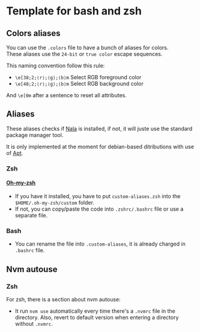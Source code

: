 # Template for bash and zsh

## Colors aliases
You can use the `.colors` file to have a bunch of aliases for colors.  
These aliases use the `24-bit` or `true color` escape sequences.

This naming convention follow this rule:
- `\e[38;2;⟨r⟩;⟨g⟩;⟨b⟩m` Select RGB foreground color
- `\e[48;2;⟨r⟩;⟨g⟩;⟨b⟩m` Select RGB background color

And `\e[0m` after a sentence to reset all attributes.

## Aliases
These aliases checks if [Nala](https://gitlab.com/volian/nala) is installed, if not, it will juste use the standard package manager tool.

It is only implemented at the moment for debian-based ditributions with use of [Apt](https://en.wikipedia.org/wiki/APT_(software)).

### Zsh

#### [Oh-my-zsh](https://github.com/ohmyzsh/ohmyzsh)
- If you have it installed, you have to put `custom-aliases.zsh` into the `$HOME/.oh-my-zsh/custom` folder.
- If not, you can copy/paste the code into `.zshrc/.bashrc` file or use a separate file.

### Bash
- You can rename the file into `.custom-aliases`, it is already charged in `.bashrc` file.

## Nvm autouse

### Zsh
For zsh, there is a section about nvm autouse:
- It run `nvm use` automatically every time there's
a `.nvmrc` file in the directory. Also, revert to default
version when entering a directory without `.nvmrc`.
